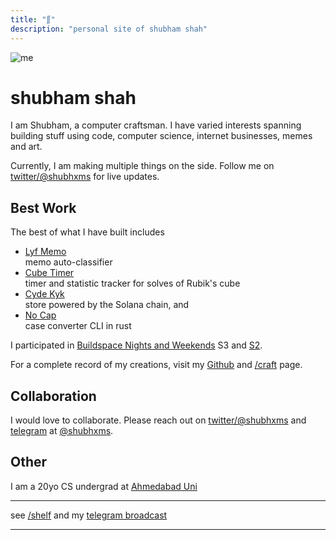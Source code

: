 ```yaml
---
title: "∬"
description: "personal site of shubham shah"
---
```



<!-- <hr/> -->
![me](/photos/catwhite.jpg)

# <h1 class="block fixed header-block">shubham shah</h1>

I am Shubham, a <span class="block fixed inline highlight-block">computer craftsman</span>.
I have varied interests spanning building stuff using code, computer science, internet businesses, memes and art.

Currently, I am making multiple things on the side. Follow me on [twitter/@shubhxms](https://twitter.com/shubhxms) for live updates.

## Best Work

The best of what I have built includes

* [<div class="block inline project-block">Lyf Memo</div>](https://lyfmemo.vercel.app/) memo auto-classifier 
* [<div class="block inline project-block">Cube Timer</div>](https://cubetimer.vercel.app/) timer and statistic tracker for solves of Rubik's cube 
* [<div class="block inline project-block">Cyde Kyk</div>](https://cydekyk.vercel.app/) store powered by the Solana chain, and
* [<div class="block inline project-block">No Cap</div>](https://gtihub.com/shubhxms/nocap) case converter CLI in rust

I participated in [Buildspace Nights and Weekends](https://buildspace.so/) S3 and  [S2](https://polygonscan.com/tx/0xb78eeb255a386d49f7d00859568370da52566184400727c4baa4fdf8c7dd6210).

For a complete record of my creations, visit my [Github](https://github.com/shubhxms) and [<span class="block inline int-link-block">/craft</span>](/craft) page.

##  Collaboration 
I would love to collaborate. Please reach out on [twitter/@shubhxms](https://twitter.com/shubhxms) and [telegram](https://telegram.me/shubhxms) at [@shubhxms](/links).

##  Other 
I am a 20yo CS undergrad at [Ahmedabad Uni](https://ahduni.edu.in)

---

see [<span class="block inline int-link-block">/shelf</span>](/shelf) and my [telegram broadcast](https://telegram.me/shubhamcore)

---
